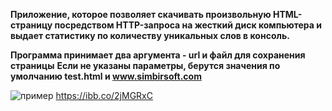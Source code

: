 **Приложение, которое позволяет скачивать произвольную HTML-страницу
посредством HTTP-запроса на жесткий диск компьютера и выдает статистику по
количеству уникальных слов в консоль.**

**Программа принимает два аргумента - url и файл для сохранения страницы**
**Если не указаны параметры, берутся значения по умолчанию
test.html и www.simbirsoft.com**


![пример](https://i.ibb.co/nD1x49Y/image.png)
https://ibb.co/2jMGRxC
